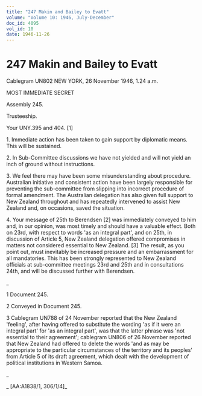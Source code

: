 ```yaml
---
title: "247 Makin and Bailey to Evatt"
volume: "Volume 10: 1946, July-December"
doc_id: 4095
vol_id: 10
date: 1946-11-26
---
```


# 247 Makin and Bailey to Evatt

Cablegram UN802 NEW YORK, 26 November 1946, 1.24 a.m.

MOST IMMEDIATE SECRET

Assembly 245.

Trusteeship.

Your UNY.395 and 404. [1]

1\. Immediate action has been taken to gain support by diplomatic means. This will be sustained.

2\. In Sub-Committee discussions we have not yielded and will not yield an inch of ground without instructions.

3\. We feel there may have been some misunderstanding about procedure. Australian initiative and consistent action have been largely responsible for preventing the sub-committee from slipping into incorrect procedure of formal amendment. The Australian delegation has also given full support to New Zealand throughout and has repeatedly intervened to assist New Zealand and, on occasions, saved the situation.

4\. Your message of 25th to Berendsen [2] was immediately conveyed to him and, in our opinion, was most timely and should have a valuable effect. Both on 23rd, with respect to words 'as an integral part', and on 25th, in discussion of Article 5, New Zealand delegation offered compromises in matters not considered essential to New Zealand. [3] The result, as you point out, must inevitably be increased pressure and an embarrassment for all mandatories. This has been strongly represented to New Zealand officials at sub-committee meetings 23rd and 25th and in consultations 24th, and will be discussed further with Berendsen.

_

1 Document 245.

2 Conveyed in Document 245.

3 Cablegram UN788 of 24 November reported that the New Zealand 'feeling', after having offered to substitute the wording 'as if it were an integral part' for 'as an integral part', was that the latter phrase was 'not essential to their agreement'; cablegram UN806 of 26 November reported that New Zealand had offered to delete the words 'and as may be appropriate to the particular circumstances of the territory and its peoples' from Article 5 of its draft agreement, which dealt with the development of political institutions in Western Samoa.

_

_ [AA:A1838/1, 306/1/4]_
